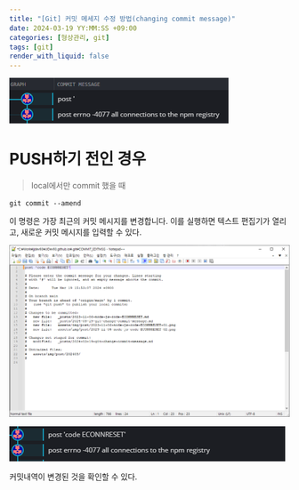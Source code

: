```yaml
---
title: "[Git] 커밋 메세지 수정 방법(changing commit message)"
date: 2024-03-19 YY:MM:SS +09:00
categories: [형상관리, git]
tags: [git]
render_with_liquid: false
---
```


![error](/assets/img/post/202403/git-change-commit-message-01.png)

# PUSH하기 전인 경우
> local에서만 commit 했을 때

    git commit --amend
이 명령은 가장 최근의 커밋 메시지를 변경합니다. 
이를 실행하면 텍스트 편집기가 열리고, 새로운 커밋 메시지를 입력할 수 있다.

![error](/assets/img/post/202403/git-change-commit-message-02.png)

![error](/assets/img/post/202403/git-change-commit-message-03.png)

커밋내역이 변경된 것을 확인할 수 있다.
